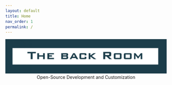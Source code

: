 ```yaml
---
layout: default
title: Home
nav_order: 1
permalink: /
---
```


<p align="center"><img width=="90%" src="/docs/assets/logo.png" /><br />
Open-Source Development and Customization</p>
